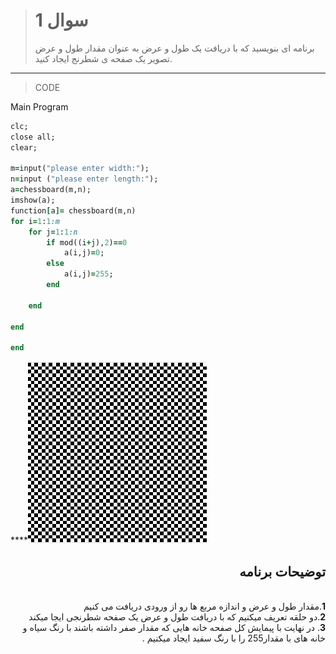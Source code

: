 > # سوال 1
>برنامه ای بنویسید که با دریافت یک طول و عرض به عنوان مقدار طول و عرض تصویر یک صفحه ی شطرنج ایجاد کنید.
***
>CODE

Main Program
```ruby
clc;
close all;
clear;

m=input("please enter width:");
n=input ("please enter length:");
a=chessboard(m,n);
imshow(a);
function[a]= chessboard(m,n)
for i=1:1:m
    for j=1:1:n
        if mod((i+j),2)==0
            a(i,j)=0;
        else
            a(i,j)=255;
        end
       
    end
        
end

end

```
****![alt](https://github.com/semnan-university-ai/image-processing-class/blob/main/excersiecs/FatemehSeyfi/1/q1.png)

<div dir="rtl">
<h2>توضیحات برنامه</h2> <br />
 <b>1</b>.مقدار طول و عرض و اندازه مربع ها رو از ورودی دریافت می کنیم<br />
<b>2</b>.دو حلقه تعریف میکنیم که با دریافت طول و عرض یک صفحه شطرنجی ایجا میکند  <br />
<b>3</b>. در نهایت با پیمایش کل صفحه خانه هایی که مقدار صفر داشته باشند با رنگ سیاه و خانه های با مقدار255 را با رنگ سفید ایجاد میکنیم .<br />

</div>


